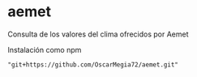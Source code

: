 # aemet
Consulta de los valores del clima ofrecidos por Aemet

Instalación como npm
```
"git+https://github.com/OscarMegia72/aemet.git"
```